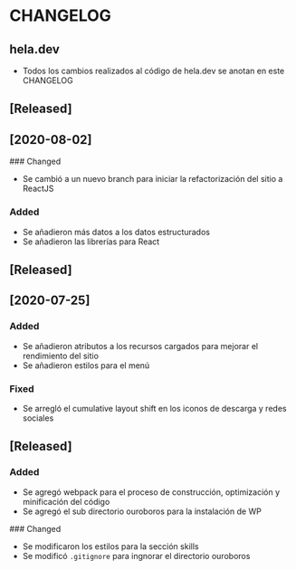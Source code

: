 # CHANGELOG

## hela.dev

- Todos los cambios realizados al código de hela.dev se anotan en este CHANGELOG

## [Released]
## [2020-08-02]

### Changed
- Se cambió a un nuevo branch para iniciar la refactorización del sitio a ReactJS

### Added
- Se añadieron más datos a los datos estructurados
- Se añadieron las librerías para React

## [Released]
## [2020-07-25]
### Added
- Se añadieron atributos a los recursos cargados para mejorar el rendimiento del sitio
- Se añadieron estilos para el menú

### Fixed
- Se arregló el cumulative layout shift en los iconos de descarga y redes sociales

## [Released]
### Added
- Se agregó webpack para el proceso de construcción, optimización y minificación del código
- Se agregó el sub directorio ouroboros para la instalación de WP

### Changed
- Se modificaron los estilos para la sección skills
- Se modificó `.gitignore` para ingnorar el directorio ouroboros

